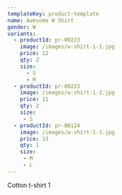 ```yaml
---
templateKey: product-template
name: Awesome W Shirt
gender: W
variants:
  - productId: pr-00223
    image: /images/w-shirt-1-1.jpg
    price: 12
    qty: 2
    size:
      - S
      - M
  - productId: pr-00223
    image: /images/w-shirt-1-2.jpg
    price: 11
    qty: 2
    size:
     - S
  - productId: pr-00124
    image: /images/w-shirt-1-3.jpg
    price: 13
    qty: 1
    size:
     - M
     - L
---
```

Cotton t-shirt 1
